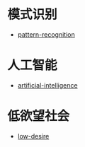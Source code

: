 # 模式识别

- [pattern-recognition](./pattern-recognition.md)

# 人工智能

- [artificial-intelligence](./artificial-intelligence.md)

# 低欲望社会

- [low-desire](./low-desire.md)

  